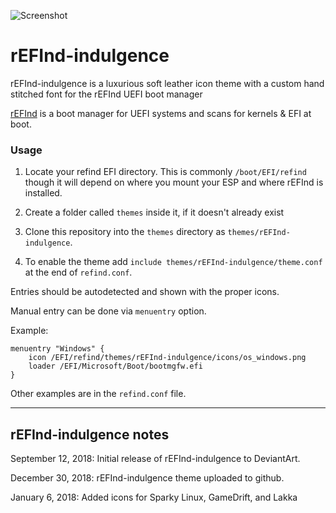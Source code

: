 ![Screenshot](https://i.imgur.com/nKtPOUp.png)

# rEFInd-indulgence
rEFInd-indulgence is a luxurious soft leather icon theme with a custom hand stitched font for the rEFInd UEFI boot manager

[rEFInd](http://www.rodsbooks.com/refind/) is a boot manager for UEFI systems and scans for kernels & EFI at boot.

### Usage

 1. Locate your refind EFI directory. This is commonly `/boot/EFI/refind`
    though it will depend on where you mount your ESP and where rEFInd is
    installed.

 2. Create a folder called `themes` inside it, if it doesn't already exist

 3. Clone this repository into the `themes` directory as `themes/rEFInd-indulgence`.

 4. To enable the theme add `include themes/rEFInd-indulgence/theme.conf` at the end of
    `refind.conf`.
    
Entries should be autodetected and shown with the proper icons.

Manual entry can be done via `menuentry` option.

Example:

```
menuentry "Windows" {
	icon /EFI/refind/themes/rEFInd-indulgence/icons/os_windows.png
	loader /EFI/Microsoft/Boot/bootmgfw.efi
}
```

Other examples are in the `refind.conf` file.

-------------------------------
rEFInd-indulgence notes
-------------------------------

September 12, 2018: Initial release of rEFInd-indulgence to DeviantArt.

December 30, 2018: rEFInd-indulgence theme uploaded to github.

January 6, 2018: Added icons for Sparky Linux, GameDrift, and Lakka
